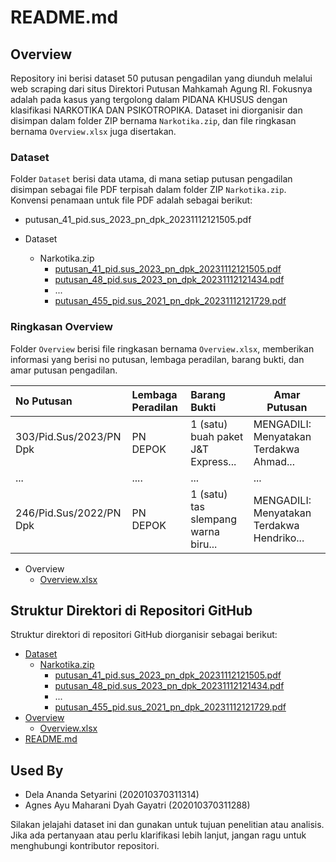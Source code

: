 # README.md

## **Overview**

Repository ini berisi dataset 50 putusan pengadilan yang diunduh melalui web scraping dari situs Direktori Putusan Mahkamah Agung RI. Fokusnya adalah pada kasus yang tergolong dalam PIDANA KHUSUS dengan klasifikasi NARKOTIKA DAN PSIKOTROPIKA. Dataset ini diorganisir dan disimpan dalam folder ZIP bernama `Narkotika.zip`, dan file ringkasan bernama `Overview.xlsx` juga disertakan.

### **Dataset**

Folder `Dataset` berisi data utama, di mana setiap putusan pengadilan disimpan sebagai file PDF terpisah dalam folder ZIP `Narkotika.zip`. Konvensi penamaan untuk file PDF adalah sebagai berikut:

- putusan_41_pid.sus_2023_pn_dpk_20231112121505.pdf

- Dataset
  - Narkotika.zip
    - [putusan_41_pid.sus_2023_pn_dpk_20231112121505.pdf](https://github.com/delananda30/Dataset-Putusan-Pidana-Khusus/tree/main/Dataset)
    - [putusan_48_pid.sus_2023_pn_dpk_20231112121434.pdf](https://github.com/delananda30/Dataset-Putusan-Pidana-Khusus/tree/main/Dataset)
    - ...
    - [putusan_455_pid.sus_2021_pn_dpk_20231112121729.pdf](https://github.com/delananda30/Dataset-Putusan-Pidana-Khusus/tree/main/Dataset)

### **Ringkasan Overview**

Folder `Overview` berisi file ringkasan bernama `Overview.xlsx`, memberikan informasi yang berisi no putusan, lembaga peradilan, barang bukti, dan amar putusan pengadilan.

| No Putusan              | Lembaga Peradilan |          Barang Bukti                     | Amar Putusan                                   |
| :---------------------- | :---------------- | :---------------------------------------- | ---------------------------------------------- |
| 303/Pid.Sus/2023/PN Dpk | PN DEPOK          | 1 (satu) buah paket J&T Express... | MENGADILI: Menyatakan Terdakwa Ahmad...|
| ...                     | ....              | ...                                       | ...                                            |
| 246/Pid.Sus/2022/PN Dpk | PN DEPOK          | 1 (satu) tas slempang warna biru...| MENGADILI: Menyatakan Terdakwa Hendriko...     |

- Overview
  - [Overview.xlsx](https://github.com/delananda30/Dataset-Putusan-Pidana-Khusus/blob/main/Overview/Overview.xlsx)

## **Struktur Direktori di Repositori GitHub**

Struktur direktori di repositori GitHub diorganisir sebagai berikut:

- [Dataset](https://github.com/delananda30/Dataset-Putusan-Pidana-Khusus/tree/main/Dataset)
  - [Narkotika.zip](https://github.com/delananda30/Dataset-Putusan-Pidana-Khusus/tree/main/Dataset)
    - [putusan_41_pid.sus_2023_pn_dpk_20231112121505.pdf](https://github.com/delananda30/Dataset-Putusan-Pidana-Khusus/tree/main/Dataset)
    - [putusan_48_pid.sus_2023_pn_dpk_20231112121434.pdf](https://github.com/delananda30/Dataset-Putusan-Pidana-Khusus/tree/main/Dataset)
    - ...
    - [putusan_455_pid.sus_2021_pn_dpk_20231112121729.pdf](https://github.com/delananda30/Dataset-Putusan-Pidana-Khusus/tree/main/Dataset)
- [Overview](https://github.com/delananda30/Dataset-Putusan-Pidana-Khusus/tree/main/Overview)
  - [Overview.xlsx](https://github.com/delananda30/Dataset-Putusan-Pidana-Khusus/blob/main/Overview/Overview.xlsx)
- [README.md](https://github.com/delananda30/Dataset-Putusan-Pidana-Khusus/blob/main/README.md)

## **Used By**
- Dela Ananda Setyarini (202010370311314)
- Agnes Ayu Maharani Dyah Gayatri (202010370311288)

Silakan jelajahi dataset ini dan gunakan untuk tujuan penelitian atau analisis. Jika ada pertanyaan atau perlu klarifikasi lebih lanjut, jangan ragu untuk menghubungi kontributor repositori.
